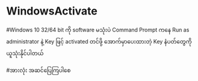 # WindowsActivate
#Windows 10 32/64 bit ကို 
software မသုံးပဲ Command Prompt ကနေ 
Run as administrator နဲ့ Key ဖြင့် activated 
တင်ဖို့ အောက်မှာပေးထားတဲ့ Key နံပတ်တွေကို ယူသုံးနိုင်ပါတယ် 

#အားလုံး အဆင်ပြေကြပါစေ

